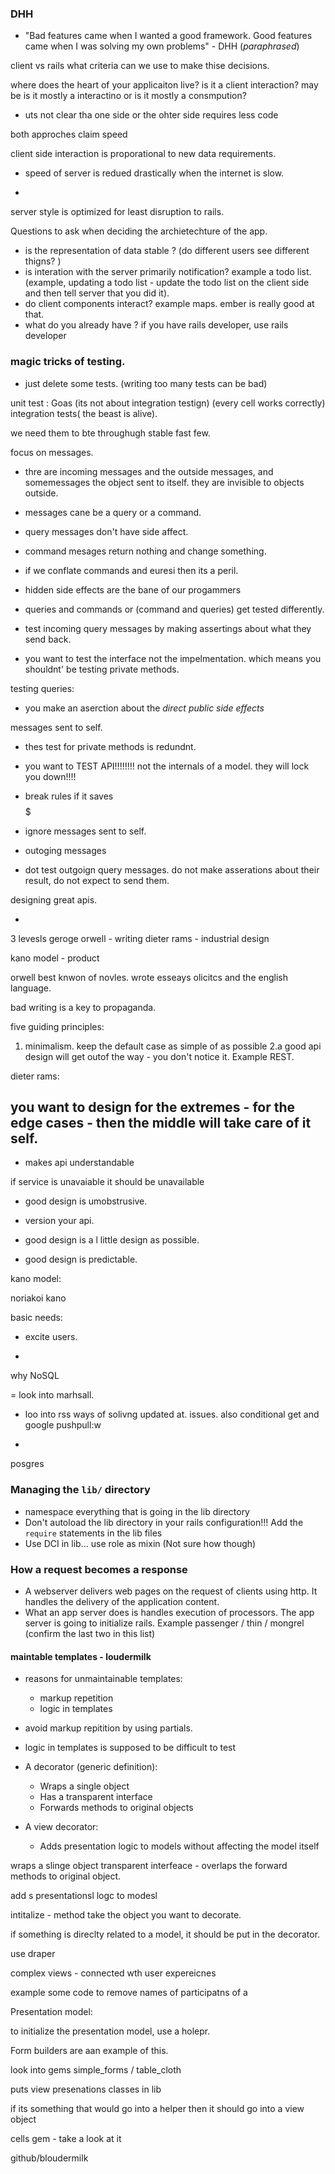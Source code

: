 ### DHH
- "Bad features came when I wanted a good framework. Good features came when I was solving my own problems" - DHH (_paraphrased_)


client vs rails
what criteria can we use to make thise decisions. 

where does the heart of your applicaiton live? is it a client interaction? may be is it mostly a interactino or is it mostly a consmpution? 

- uts not clear tha one side or the ohter side requires less code

both approches claim speed 

client side interaction is proporational to new data requirements. 

- speed of server is redued drastically when the internet is slow. 

- 

server style is optimized for least disruption to rails. 



Questions to ask when deciding the archietechture of the app. 

- is the representation of data stable ? (do different users see different thigns? ) 
- is interation with the server primarily notification? example a todo list. (example, updating a todo list - update the todo list on the client side and then tell server that you did it). 
- do client components interact? example maps. ember is really good at that. 
- what do you already have ? if you have rails developer, use rails developer 


### magic tricks of testing.


- just delete some tests. (writing too many tests can be bad)

unit test : Goas (its not about integration testign)
(every cell works correctly) integration tests( the beast is alive).

we need them to bte 
throughugh
stable 
fast 
few. 


focus on messages. 

- thre are incoming messages and the outside messages, and somemessages the object sent to itself. they are invisible to objects outside. 
- messages cane be a query or a command. 
- query messages don't have side affect. 
- command mesages return nothing and change something. 

- if we conflate commands and euresi then its a peril. 

- hidden side effects are the bane of our progammers
- queries and commands or (command and queries) get tested differently. 

- test incoming query messages by making assertings about what they send back. 
- you want to test the interface not the impelmentation. which means you shouldnt' be testing private methods. 


testing queries: 

- you make an aserction about the _direct public side effects_ 


messages sent to self. 

- thes test for private methods is redundnt. 

- you want to TEST API!!!!!!!! not the internals of a model. they will lock you down!!!!

- break rules if it saves $$$$$

- ignore messages sent to self. 

- outoging messages

- dot test outgoign query messages. do not make asserations about their result, do not expect to send them. 

      


 designing great apis. 

 - 
3 levesls
geroge orwell - writing
dieter rams - industrial design

kano model - product


orwell best knwon of novles. wrote esseays olicitcs and the english language. 

bad writing is a key to propaganda. 


five guiding principles: 

1. minimalism. keep the default case as simple of as possible
2.a good api design will get outof the way - you don't notice it. Example REST. 


dieter rams: 

you want to design for the extremes - for the edge cases - then the middle will take care of it self. 
- 
- makes api understandable



if service is unavaiable it should be unavailable



- good design is umobstrusive. 

- version your api. 

- good design is a l little design as possible. 

- good design is predictable. 


kano model: 

noriakoi kano

basic needs: 

- excite users. 



- 
why NoSQL


= look into marhsall. 
- loo into rss ways of solivng updated at. issues. also conditional get and google pushpull:w

-
posgres






### Managing the `lib/` directory

- namespace everything that is going in the lib directory
- Don't autoload the lib directory in your rails configuration!!! Add the `require` statements in the lib files
- Use DCI in lib... use role as mixin (Not sure how though)


### How a request becomes a response

- A webserver delivers web pages on the request of clients using http. It handles the delivery of the application content. 
- What an app server does is handles execution of processors. The app server is going to initialize rails. Example passenger / thin / mongrel (confirm the last two in this list)



#### maintable templates - loudermilk

- reasons for unmaintainable templates: 
  - markup repetition
  - logic in templates

- avoid markup repitition by using partials. 

- logic in templates is supposed to be difficult to test

- A decorator (generic definition):
  * Wraps a single object
  * Has a transparent interface
  * Forwards methods to original objects

- A view decorator: 
  * Adds presentation logic to models without affecting the model itself

wraps a slinge object
transparent interfeace - overlaps the 
forward methods to original object. 

add s presentationsl logc to modesl 


intitalize - method take the object you want to decorate. 

if something is direclty related to a model, it should be put in the decorator. 


use draper



complex views - connected wth user expereicnes 

example some code to remove names of participatns of a 


Presentation model: 




to initialize the presentation model, use a holepr.

Form builders are aan example of this. 

look into gems simple_forms / table_cloth


puts view presenations classes in lib


if its something that would go into a helper then it should go into a view object


cells gem - take a look at it

github/bloudermilk


